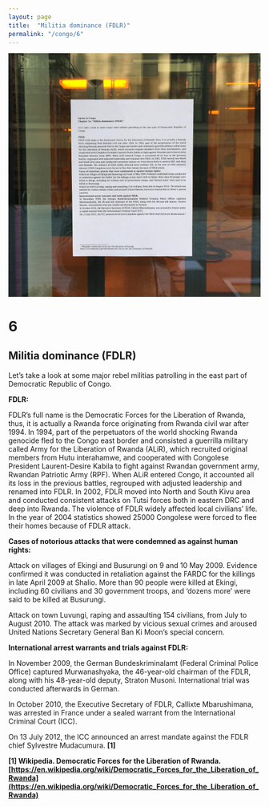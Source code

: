 ```yaml
---
layout: page
title:  "Militia dominance (FDLR)"
permalink: "/congo/6"
---
```


![](/images/congo_5a.jpg)




# 6
## Militia dominance (FDLR)

Let’s take a look at some major rebel militias patrolling in the east part of Democratic Republic of Congo.

**FDLR:**

FDLR’s full name is the Democratic Forces for the Liberation of Rwanda, thus, it is actually a Rwanda force originating from Rwanda civil war after 1994. In 1994, part of the perpetuators of the world shocking Rwanda genocide fled to the Congo east border and consisted a guerrilla military called Army for the Liberation of Rwanda (ALiR), which recruited original members from Hutu interahamwe, and cooperated with Congolese President Laurent-Desire Kabila to fight against Rwandan government army, Rwandan Patriotic Army (RPF). When ALiR entered Congo, it accounted all its loss in the previous battles, regrouped with adjusted leadership and renamed into FDLR. In 2002, FDLR moved into North and South Kivu area and conducted consistent attacks on Tutsi forces both in eastern DRC and deep into Rwanda. The violence of FDLR widely affected local civilians’ life. In the year of 2004 statistics showed 25000 Congolese were forced to flee their homes because of FDLR attack.

**Cases of notorious attacks that were condemned as against human rights:**

Attack on villages of Ekingi and Busurungi on 9 and 10 May 2009. Evidence confirmed it was conducted in retaliation against the FARDC for the killings in late April 2009 at Shalio. More than 90 people were killed at Ekingi, including 60 civilians and 30 government troops, and ‘dozens more’ were said to be killed at Busurungi.

Attack on town Luvungi, raping and assaulting 154 civilians, from July to August 2010. The attack was marked by vicious sexual crimes and aroused United Nations Secretary General Ban Ki Moon’s special concern.

**International arrest warrants and trials against FDLR:**

In November 2009, the German Bundeskriminalamt (Federal Criminal Police Office) captured Murwanashyaka, the 46-year-old chairman of the FDLR, along with his 48-year-old deputy, Straton Musoni. International trial was conducted afterwards in German.

In October 2010, the Executive Secretary of FDLR, Callixte Mbarushimana, was arrested in France under a sealed warrant from the International Criminal Court (ICC).

On 13 July 2012, the ICC announced an arrest mandate against the FDLR chief Sylvestre Mudacumura.  **[1]**

**[1] Wikipedia. Democratic Forces for the Liberation of Rwanda. [https://en.wikipedia.org/wiki/Democratic_Forces_for_the_Liberation_of_Rwanda](https://en.wikipedia.org/wiki/Democratic_Forces_for_the_Liberation_of_Rwanda)**
